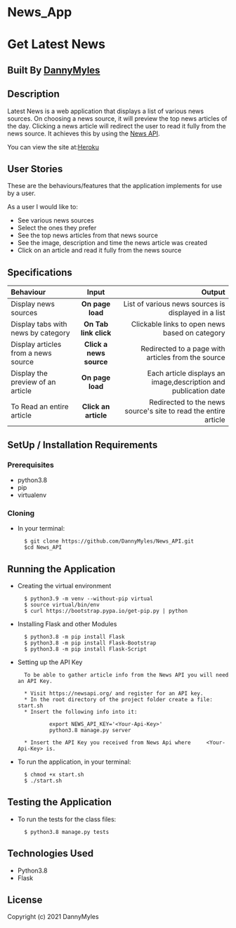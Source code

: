 # News_App

# Get Latest News

## Built By [DannyMyles](https://github.com/DannyMyles/)

## Description
Latest News is a web application that displays a list of various news sources. On choosing a news source, it will preview the top news articles of the day. Clicking a news article will redirect the user to read it fully from the news source. It achieves this by using the [News API](https://newsapi.org/).

You can view the site at:[Heroku](https://news-api-2.herokuapp.com/)

## User Stories
These are the behaviours/features that the application implements for use by a user.

As a user I would like to:
 * See various news sources
 * Select the ones they prefer
 * See the top news articles from that news source
 * See the image, description and time the news article was created
 * Click on an article and read it fully from the news source

## Specifications
| Behaviour | Input | Output |
| :---------------- | :---------------: | ------------------: |
| Display news sources | **On page load** | List of various news sources is displayed in a list |
| Display tabs with news by category | **On Tab link click** | Clickable links to open news based on category |
| Display articles from a news source | **Click a news source** | Redirected to a page with articles from the source |
| Display the preview of an article | **On page load** | Each article displays an image,description and publication date |
| To Read an entire article  | **Click an article** | Redirected to the news source's site to read the entire article |


## SetUp / Installation Requirements
### Prerequisites
 * python3.8
 * pip
 * virtualenv

### Cloning
 * In your terminal:

         $ git clone https://github.com/DannyMyles/News_API.git
         $cd News_API

## Running the Application
 * Creating the virtual environment

         $ python3.9 -m venv --without-pip virtual
         $ source virtual/bin/env
         $ curl https://bootstrap.pypa.io/get-pip.py | python

 * Installing Flask and other Modules

         $ python3.8 -m pip install Flask
         $ python3.8 -m pip install Flask-Bootstrap
         $ python3.8 -m pip install Flask-Script

 * Setting up the API Key

         To be able to gather article info from the News API you will need an API Key.

         * Visit https://newsapi.org/ and register for an API key.
         * In the root directory of the project folder create a file: start.sh
         * Insert the following info into it:

                 export NEWS_API_KEY='<Your-Api-Key>'
                 python3.8 manage.py server

         * Insert the API Key you received from News Api where     <Your-Api-Key> is.

 * To run the application, in your terminal:

         $ chmod +x start.sh
         $ ./start.sh

## Testing the Application
 * To run the tests for the class files:

         $ python3.8 manage.py tests

## Technologies Used
 * Python3.8
 * Flask
 
 ## License
Copyright (c) 2021 DannyMyles
